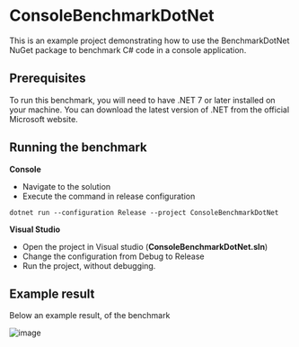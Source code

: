 # ConsoleBenchmarkDotNet

This is an example project demonstrating how to use the BenchmarkDotNet NuGet package to benchmark C# code in a console application.

## Prerequisites

To run this benchmark, you will need to have .NET 7 or later installed on your machine. You can download the latest version of .NET from the official Microsoft website.

## Running the benchmark

**Console**
- Navigate to the solution
- Execute the command in release configuration

```dotnet run --configuration Release --project ConsoleBenchmarkDotNet```

**Visual Studio**
- Open the project in Visual studio (**ConsoleBenchmarkDotNet.sln**)
- Change the configuration from Debug to Release
- Run the project, without debugging.

## Example result
Below an example result, of the benchmark

![image](https://user-images.githubusercontent.com/6886678/222904003-978e0e82-38b7-4dd3-b4b4-8bd381e4cf39.png)
